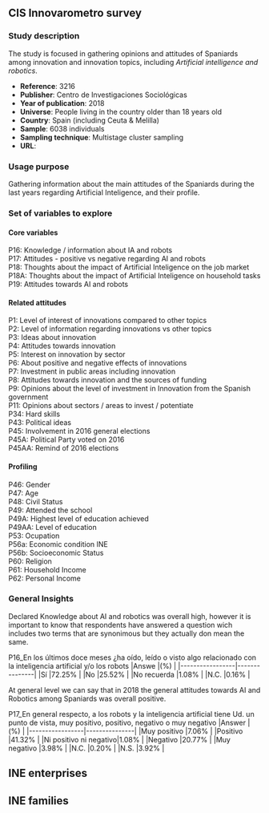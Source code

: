 ## CIS Innovarometro survey

### Study description
The study is focused in gathering opinions and attitudes of Spaniards among innovation and innovation topics, including *Artificial intelligence and robotics*. 

* **Reference**: 3216
* **Publisher**: Centro de Investigaciones Sociológicas
* **Year of publication**: 2018
* **Universe**: People living in the country older than 18 years old
* **Country**: Spain (including Ceuta & Melilla)
* **Sample**: 6038 individuals
* **Sampling technique**: Multistage cluster sampling
* **URL**: 

### Usage purpose
Gathering information about the main attitudes of the Spaniards during the last years regarding Artificial Inteligence, and their profile.

### Set of variables to explore

#### Core variables
P16: Knowledge / information about IA and robots <br/>
P17: Attitudes - positive vs negative regarding AI and robots <br/>
P18: Thoughts about the impact of Artificial Inteligence on the job market <br/>
P18A: Thoughts about the impact of Artificial Inteligence on household tasks <br/>
P19: Attitudes towards AI and robots <br/>

#### Related attitudes
P1: Level of interest of innovations compared to other topics <br/>
P2: Level of information regarding innovations vs other topics <br/>
P3: Ideas about innovation <br/>
P4: Attitudes towards innovation <br/>
P5: Interest on innovation by sector <br/>
P6: About positive and negative effects of innovations <br/>
P7: Investment in public areas including innovation <br/>
P8: Attitudes towards innovation and the sources of funding <br/>
P9: Opinions about the level of investment in Innovation from the Spanish government <br/>
P11: Opinions about sectors / areas to invest / potentiate <br/>
P34: Hard skills <br/>
P43: Political ideas <br/>
P45: Involvement in 2016 general elections <br/>
P45A: Political Party voted on 2016 <br/>
P45AA: Remind of 2016 elections <br/>

#### Profiling 
P46: Gender <br/>
P47: Age <br/>
P48: Civil Status <br/>
P49: Attended the school <br/>
P49A: Highest level of education achieved <br/>
P49AA: Level of education <br/>
P53: Ocupation <br/>
P56a: Economic condition INE <br/>
P56b: Socioeconomic Status <br/>
P60: Religion <br/>
P61: Household Income <br/>
P62: Personal Income <br/>

### General Insights

Declared Knowledge about AI and robotics was overall high, however it is important to know that respondents have answered a question wich includes two terms that are synonimous but they actually don mean the same. 

P16_En los últimos doce meses ¿ha oído, leído o visto algo relacionado con la inteligencia artificial y/o los robots
|Answe            |(%)            |
|-----------------|---------------|
|Sí               |72.25%         |
|No               |25.52%         |
|No recuerda      |1.08%          |
|N.C.             |0.16%          |

At general level we can say that in 2018 the general attitudes towards AI and Robotics among Spaniards was overall positive. 

P17_En general respecto, a los robots y la inteligencia artificial tiene Ud. un punto de vista, muy positivo, positivo, negativo o muy negativo
|Answer           |(%)            |
|-----------------|---------------|
|Muy positivo     |7.06%          |
|Positivo         |41.32%         |
|Ni positivo ni negativo|1.08%    |
|Negativo         |20.77%         |
|Muy negativo     |3.98%          |
|N.C.             |0.20%          |
|N.S.             |3.92%          |



## INE enterprises 

## INE families 


